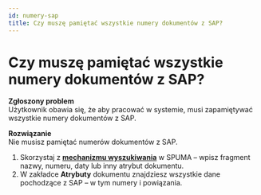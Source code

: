 ```yaml
---
id: numery-sap
title: Czy muszę pamiętać wszystkie numery dokumentów z SAP?
---
```


# Czy muszę pamiętać wszystkie numery dokumentów z SAP?  

**Zgłoszony problem**  
Użytkownik obawia się, że aby pracować w systemie, musi zapamiętywać wszystkie numery dokumentów z SAP.  

**Rozwiązanie**  
Nie musisz pamiętać numerów dokumentów z SAP.  

1. Skorzystaj z **[mechanizmu wyszukiwania](../wyszukiwanie/wyszukiwanie.md)** w SPUMA – wpisz fragment nazwy, numeru, daty lub inny atrybut dokumentu.  
2. W zakładce **Atrybuty** dokumentu znajdziesz wszystkie dane pochodzące z SAP – w tym numery i powiązania.  
